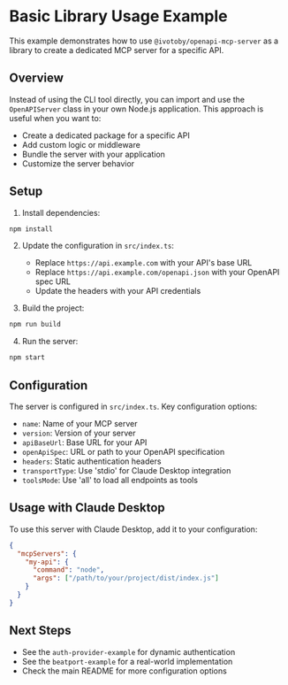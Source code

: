 # Basic Library Usage Example

This example demonstrates how to use `@ivotoby/openapi-mcp-server` as a library to create a dedicated MCP server for a specific API.

## Overview

Instead of using the CLI tool directly, you can import and use the `OpenAPIServer` class in your own Node.js application. This approach is useful when you want to:

- Create a dedicated package for a specific API
- Add custom logic or middleware
- Bundle the server with your application
- Customize the server behavior

## Setup

1. Install dependencies:

```bash
npm install
```

2. Update the configuration in `src/index.ts`:

   - Replace `https://api.example.com` with your API's base URL
   - Replace `https://api.example.com/openapi.json` with your OpenAPI spec URL
   - Update the headers with your API credentials

3. Build the project:

```bash
npm run build
```

4. Run the server:

```bash
npm start
```

## Configuration

The server is configured in `src/index.ts`. Key configuration options:

- `name`: Name of your MCP server
- `version`: Version of your server
- `apiBaseUrl`: Base URL for your API
- `openApiSpec`: URL or path to your OpenAPI specification
- `headers`: Static authentication headers
- `transportType`: Use 'stdio' for Claude Desktop integration
- `toolsMode`: Use 'all' to load all endpoints as tools

## Usage with Claude Desktop

To use this server with Claude Desktop, add it to your configuration:

```json
{
  "mcpServers": {
    "my-api": {
      "command": "node",
      "args": ["/path/to/your/project/dist/index.js"]
    }
  }
}
```

## Next Steps

- See the `auth-provider-example` for dynamic authentication
- See the `beatport-example` for a real-world implementation
- Check the main README for more configuration options

